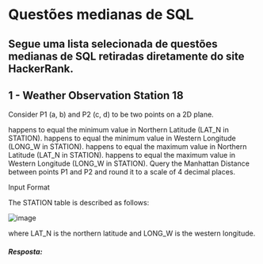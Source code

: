  # Questões medianas de SQL 
## Segue uma lista selecionada de questões medianas de SQL retiradas diretamente do site HackerRank.

## 1 - Weather Observation Station 18
Consider P1 (a, b) and P2 (c, d) to be two points on a 2D plane.

 happens to equal the minimum value in Northern Latitude (LAT_N in STATION).
 happens to equal the minimum value in Western Longitude (LONG_W in STATION).
 happens to equal the maximum value in Northern Latitude (LAT_N in STATION).
 happens to equal the maximum value in Western Longitude (LONG_W in STATION).
Query the Manhattan Distance between points P1 and P2 and round it to a scale of 4 decimal places.

Input Format

The STATION table is described as follows:
 
![image](https://i.postimg.cc/PxKBwNSY/imagem-2025-06-16-190640207.png)

where LAT_N is the northern latitude and LONG_W is the western longitude.

##### Resposta: 
```

```
